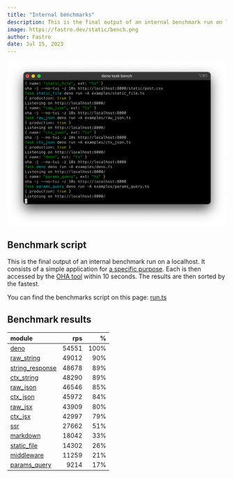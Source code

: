 ```yaml
---
title: "Internal benchmarks"
description: This is the final output of an internal benchmark run on localhost
image: https://fastro.dev/static/bench.png
author: Fastro
date: Jul 15, 2023
---
```


![bench](/static/bench.png)

## Benchmark script

This is the final output of an internal benchmark run on a localhost. It consists of a simple application for [a specific purpose](https://github.com/fastrodev/fastro/blob/main/deno.json). Each is then accessed by the [OHA tool](https://github.com/hatoo/oha) within 10 seconds. The results are then sorted by the fastest.

You can find the benchmarks script on this page: [run.ts](https://github.com/fastrodev/fastro/blob/main/bench/run.ts)

## Benchmark results


| module                                                                                       |   rps |    % |
| :------------------------------------------------------------------------------------------- | ----: | ---: |
| [deno](https://github.com/fastrodev/fastro/blob/main/examples/deno.ts)                       | 54551 | 100% |
| [raw_string](https://github.com/fastrodev/fastro/blob/main/examples/raw_string.ts)           | 49012 |  90% |
| [string_response](https://github.com/fastrodev/fastro/blob/main/examples/string_response.ts) | 48678 |  89% |
| [ctx_string](https://github.com/fastrodev/fastro/blob/main/examples/ctx_string.ts)           | 48290 |  89% |
| [raw_json](https://github.com/fastrodev/fastro/blob/main/examples/raw_json.ts)               | 46546 |  85% |
| [ctx_json](https://github.com/fastrodev/fastro/blob/main/examples/ctx_json.ts)               | 45972 |  84% |
| [raw_jsx](https://github.com/fastrodev/fastro/blob/main/examples/raw_jsx.tsx)                | 43909 |  80% |
| [ctx_jsx](https://github.com/fastrodev/fastro/blob/main/examples/ctx_jsx.tsx)                | 42997 |  79% |
| [ssr](https://github.com/fastrodev/fastro/blob/main/examples/ssr.ts)                         | 27662 |  51% |
| [markdown](https://github.com/fastrodev/fastro/blob/main/examples/markdown.ts)               | 18042 |  33% |
| [static_file](https://github.com/fastrodev/fastro/blob/main/examples/static_file.ts)         | 14302 |  26% |
| [middleware](https://github.com/fastrodev/fastro/blob/main/examples/middleware.ts)           | 11259 |  21% |
| [params_query](https://github.com/fastrodev/fastro/blob/main/examples/params_query.ts)       |  9214 |  17% |